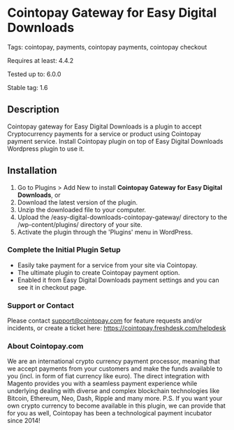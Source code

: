 # Cointopay Gateway for Easy Digital Downloads
Tags: cointopay, payments, cointopay payments, cointopay checkout

Requires at least: 4.4.2

Tested up to: 6.0.0

Stable tag: 1.6

## Description
Cointopay gateway for Easy Digital Downloads is a plugin to accept Cryptocurrency payments for a service or product using Cointopay payment service.
Install Cointopay plugin on top of Easy Digital Downloads Wordpress plugin to use it.

## Installation
1. Go to Plugins > Add New to install **Cointopay Gateway for Easy Digital Downloads**, or
2. Download the latest version of the plugin.
3. Unzip the downloaded file to your computer.
4. Upload the /easy-digital-downloads-cointopay-gateway/ directory to the /wp-content/plugins/ directory of your site.
5. Activate the plugin through the 'Plugins' menu in WordPress.

### Complete the Initial Plugin Setup
* Easily take payment for a service from your site via Cointopay.
* The ultimate plugin to create Cointopay payment option.
* Enabled it from Easy Digital Downloads payment settings and you can see it in checkout page.


### Support or Contact

Please contact support@cointopay.com for feature requests and/or incidents, or create a ticket here: https://cointopay.freshdesk.com/helpdesk

### About Cointopay.com
We are an international crypto currency payment processor, meaning that we accept payments from your customers and make the funds available to you (incl. in form of fiat currency like euro). The direct integration with Magento provides you with a seamless payment experience while underlying dealing with diverse and complex blockchain technologies like Bitcoin, Ethereum, Neo, Dash, Ripple and many more. P.S. If you want your own crypto currency to become available in this plugin, we can provide that for you as well, Cointopay has been a technological payment incubator since 2014!
